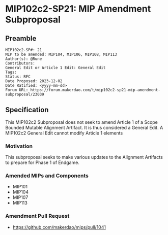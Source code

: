# MIP102c2-SP21: MIP Amendment Subproposal

## Preamble

```
MIP102c2-SP#: 21
MIP to be amended: MIP104, MIP106, MIP108, MIP113
Author(s): @Rune
Contributors:
General Edit or Article 1 Edit: General Edit
Tags:
Status: RFC
Date Proposed: 2023-12-02
Date Ratified: <yyyy-mm-dd>
Forum URL: https://forum.makerdao.com/t/mip102c2-sp21-mip-amendment-subproposal/23039
```

## Specification

This MIP102c2 Subproposal does not seek to amend Article 1 of a Scope Bounded Mutable Alignment Artifact. It is thus considered a General Edit. A MIP102c2 General Edit cannot modify Article 1 elements

### Motivation

This subproposal seeks to make various updates to the Alignment Artifacts to prepare for Phase 1 of Endgame.

### Amended MIPs and Components

- MIP101
- MIP104
- MIP107
- MIP113

### Amendment Pull Request

- https://github.com/makerdao/mips/pull/1041
